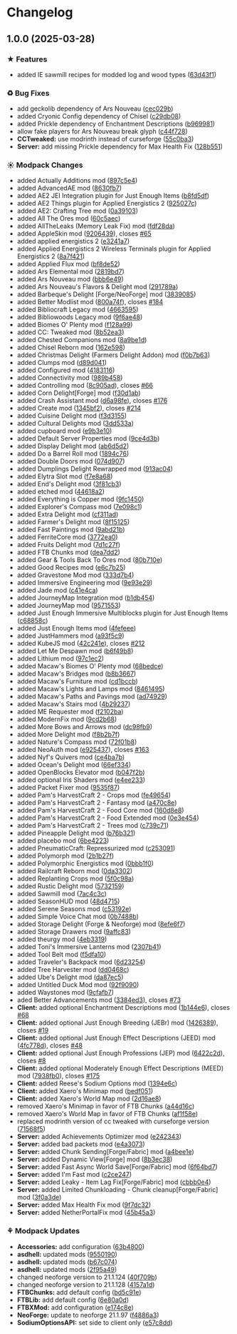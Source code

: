 # Changelog

## 1.0.0 (2025-03-28)


### ★ Features

* added IE sawmill recipes for modded log and wood types ([63d43f1](https://github.com/JaronZ/modpacks/commit/63d43f101fc923f2817028e9e2dba6e4b7022720))


### ♻ Bug Fixes

* add geckolib dependency of Ars Nouveau ([cec029b](https://github.com/JaronZ/modpacks/commit/cec029bb1e313c8eb31e252321881fb3ac8e085a))
* added Cryonic Config dependency of Chisel ([c29db08](https://github.com/JaronZ/modpacks/commit/c29db083f7000b110b8617c4740919bd18e40e4a))
* added Prickle dependency of Enchantment Descriptions ([b969981](https://github.com/JaronZ/modpacks/commit/b96998124f359ef91f67d82ddf9c0c2b95145fc3))
* allow fake players for Ars Nouveau break glyph ([c44f728](https://github.com/JaronZ/modpacks/commit/c44f728e6ff09bd770a14dbc0333f84b8f9c4be2))
* **CCTweaked:** use modrinth instead of curseforge ([55c0ba3](https://github.com/JaronZ/modpacks/commit/55c0ba36384ef6fd9ecced64c02f3401438a5ad9))
* **Server:** add missing Prickle dependency for Max Health Fix ([128b551](https://github.com/JaronZ/modpacks/commit/128b5513af820ff404ada87dca7d355911f46caa))


### ☀ Modpack Changes

* added Actually Additions mod ([897c5e4](https://github.com/JaronZ/modpacks/commit/897c5e4c6e6283120acf675668d45ec93ad4f978))
* added AdvancedAE mod ([8630fb7](https://github.com/JaronZ/modpacks/commit/8630fb734759c92002281b5160e36bf707581c16))
* added AE2 JEI Integration plugin for Just Enough Items ([b8fd5df](https://github.com/JaronZ/modpacks/commit/b8fd5dfe2217253f2fe7c7c9599dc4f2aa3d845a))
* added AE2 Things plugin for Applied Energistics 2 ([925027c](https://github.com/JaronZ/modpacks/commit/925027c91112d8babee7a897d4ae512e65ee84b5))
* added AE2: Crafting Tree mod ([0a39103](https://github.com/JaronZ/modpacks/commit/0a3910330a1f29baeada6c4e36f82ac2565870be))
* added All The Ores mod ([60c5aec](https://github.com/JaronZ/modpacks/commit/60c5aece666713e489dc7d8f4b689361fb1ca1ac))
* added AllTheLeaks (Memory Leak Fix) mod ([fdf28da](https://github.com/JaronZ/modpacks/commit/fdf28dad18fe1697e18bd98c3f3d252226d786df))
* added AppleSkin mod ([9206439](https://github.com/JaronZ/modpacks/commit/920643930453be0fedd300147a69460a2de8e934)), closes [#65](https://github.com/JaronZ/modpacks/issues/65)
* added applied energistics 2 ([e3241a7](https://github.com/JaronZ/modpacks/commit/e3241a7b7890837460f04a13e7d868b10073357a))
* added Applied Energistics 2 Wireless Terminals plugin for Applied Energistics 2 ([8a7f421](https://github.com/JaronZ/modpacks/commit/8a7f4218a0ef36a90d02c97a93afbebe175e79e8))
* added Applied Flux mod ([bf8de52](https://github.com/JaronZ/modpacks/commit/bf8de52ae5c39c4a613c7310d2c2fa82fc46cc66))
* added Ars Elemental mod ([2819bd7](https://github.com/JaronZ/modpacks/commit/2819bd7de8726223a5f6793202e91110e1e7a284))
* added Ars Nouveau mod ([bbb6e49](https://github.com/JaronZ/modpacks/commit/bbb6e490f4eed387acb8b7de10506b5e1c2a6e4c))
* added Ars Nouveau's Flavors & Delight mod ([291789a](https://github.com/JaronZ/modpacks/commit/291789a4d7b77f8afcbf99b6dfb0a976b82fea5e))
* added Barbeque's Delight [Forge/NeoForge] mod ([3839085](https://github.com/JaronZ/modpacks/commit/38390859567715bd5ba379761be90c7c04c7d610))
* added Better Modlist mod ([800a74f](https://github.com/JaronZ/modpacks/commit/800a74f31998984bf84287317f82ab783aac9457)), closes [#184](https://github.com/JaronZ/modpacks/issues/184)
* added Bibliocraft Legacy mod ([4663595](https://github.com/JaronZ/modpacks/commit/4663595b0b982419a45498b8cb8b7895702056f4))
* added Bibliowoods Legacy mod ([9f6ae48](https://github.com/JaronZ/modpacks/commit/9f6ae488faad6acf68a118b3f63a4377d7bdd546))
* added Biomes O' Plenty mod ([f128a99](https://github.com/JaronZ/modpacks/commit/f128a9937484c945d3653105d61a9dba26972b72))
* added CC: Tweaked mod ([8b52ea3](https://github.com/JaronZ/modpacks/commit/8b52ea3dffb2c499e5dfb5fee37d17fbfca70906))
* added Chested Companions mod ([8a9be1d](https://github.com/JaronZ/modpacks/commit/8a9be1dd551c246625dd7f6d07d96904249caa91))
* added Chisel Reborn mod ([162e598](https://github.com/JaronZ/modpacks/commit/162e5985718de1b07870b49a670091d56d4a68d0))
* added Christmas Delight (Farmers Delight Addon) mod ([f0b7b63](https://github.com/JaronZ/modpacks/commit/f0b7b63bdf4326fc85240f5dc4e53a8bff633770))
* added Clumps mod ([d89d041](https://github.com/JaronZ/modpacks/commit/d89d041213bead6f92c87e7bc536ce41e206c222))
* added Configured mod ([4183116](https://github.com/JaronZ/modpacks/commit/4183116a17197b106b526a4c85ea460b8aeaface))
* added Connectivity mod ([989b458](https://github.com/JaronZ/modpacks/commit/989b458fbebd4907df76e0950ff1339eb7c3cb64))
* added Controlling mod ([8c905ad](https://github.com/JaronZ/modpacks/commit/8c905adb2eaf70c753188c80f2c2769d5d8baae8)), closes [#66](https://github.com/JaronZ/modpacks/issues/66)
* added Corn Delight[Forge] mod ([f30d1ab](https://github.com/JaronZ/modpacks/commit/f30d1ab5ee25d4af22d578dfc9ddf44318051bef))
* added Crash Assistant mod ([d6a98fe](https://github.com/JaronZ/modpacks/commit/d6a98fefb0e4b622738ad1dbab80cc77db3c1813)), closes [#176](https://github.com/JaronZ/modpacks/issues/176)
* added Create mod ([1345bf2](https://github.com/JaronZ/modpacks/commit/1345bf2cf4c2a6cb35102f62d37be6d7efbe6a87)), closes [#214](https://github.com/JaronZ/modpacks/issues/214)
* added Cuisine Delight mod ([f3d3155](https://github.com/JaronZ/modpacks/commit/f3d31557870b9bdb04d3eebc10f7892e09660c3a))
* added Cultural Delights mod ([3dd533a](https://github.com/JaronZ/modpacks/commit/3dd533a1a700adbf88e18528d8058bbea0ab972e))
* added cupboard mod ([e9b3e10](https://github.com/JaronZ/modpacks/commit/e9b3e1006f770eb55ad87c1d4a335022c2c1b765))
* added Default Server Properties mod ([9ce4d3b](https://github.com/JaronZ/modpacks/commit/9ce4d3b120d534fbedba7c35ebc12baa0711b8ab))
* added Display Delight mod ([ab6d5d2](https://github.com/JaronZ/modpacks/commit/ab6d5d29f30a72d52ce531ce854c1aa2560e5091))
* added Do a Barrel Roll mod ([1894c76](https://github.com/JaronZ/modpacks/commit/1894c76b074a529dd18c8a4329b4a012a27ac2a1))
* added Double Doors mod ([074d907](https://github.com/JaronZ/modpacks/commit/074d9073d5a24487d6dd6dbd12e9c34d83ce67ac))
* added Dumplings Delight Rewrapped mod ([913ac04](https://github.com/JaronZ/modpacks/commit/913ac046e8ab1ce42dfcb9651f16e2d6dad6b532))
* added Elytra Slot mod ([f7e8a68](https://github.com/JaronZ/modpacks/commit/f7e8a68c2d88d529c0bb32743eac143e2cc66639))
* added End's Delight mod ([3f81cb3](https://github.com/JaronZ/modpacks/commit/3f81cb31dfe239596d1566d1697b353df09cb9e3))
* added etched mod ([44618a2](https://github.com/JaronZ/modpacks/commit/44618a27897860188128a87372516e6e2be654c5))
* added Everything is Copper mod ([9fc1450](https://github.com/JaronZ/modpacks/commit/9fc1450cb305d41310f0af35341d5cf835346771))
* added Explorer's Compass mod ([7e098c1](https://github.com/JaronZ/modpacks/commit/7e098c198f86536fef71eb56d47fb328cce05632))
* added Extra Delight mod ([cf311ad](https://github.com/JaronZ/modpacks/commit/cf311ad325bb37ac92686c85bd20574b4bbd87ed))
* added Farmer's Delight mod ([8f15125](https://github.com/JaronZ/modpacks/commit/8f15125595d972d70b5003f71bcc6f918c4fdd6b))
* added Fast Paintings mod ([9abd21b](https://github.com/JaronZ/modpacks/commit/9abd21b401e8e367081bc3aaa018335b0cae0787))
* added FerriteCore mod ([3772ea0](https://github.com/JaronZ/modpacks/commit/3772ea0d52f7604367495636289cb8f63d8ceb20))
* added Fruits Delight mod ([7d1c27f](https://github.com/JaronZ/modpacks/commit/7d1c27fe59e9ff18bb0e094b29ac7b2684b2b073))
* added FTB Chunks mod ([dea7dd2](https://github.com/JaronZ/modpacks/commit/dea7dd246f115689e6d562671dbe8feabbfb9436))
* added Gear & Tools Back To Ores mod ([80b710e](https://github.com/JaronZ/modpacks/commit/80b710e913dc58d2a8cc686821fb4367228f8d3c))
* added Good Recipes mod ([e6c7b25](https://github.com/JaronZ/modpacks/commit/e6c7b2522da9b3003ed14dafa23c2d25c094c771))
* added Gravestone Mod mod ([333d7b4](https://github.com/JaronZ/modpacks/commit/333d7b44313ac218a0ee8567b57e8c0978a6e655))
* added Immersive Engineering mod ([9e93e29](https://github.com/JaronZ/modpacks/commit/9e93e29205ab5643056ff93e8a8d8e4977ac8a0b))
* added Jade mod ([c41e4ca](https://github.com/JaronZ/modpacks/commit/c41e4ca53b503b58c48f05828d02f222287e8ebd))
* added JourneyMap Integration mod ([b1db454](https://github.com/JaronZ/modpacks/commit/b1db454e7738f3cbbf9758340f03206092b0aefa))
* added JourneyMap mod ([9571553](https://github.com/JaronZ/modpacks/commit/95715538f2aafb30c517599d5d71a91e6739c846))
* added Just Enough Immersive Multiblocks plugin for Just Enough Items ([c68858c](https://github.com/JaronZ/modpacks/commit/c68858cb878cf17857278b8b8f6d37d3b6ff03fb))
* added Just Enough Items mod ([4fefeee](https://github.com/JaronZ/modpacks/commit/4fefeee87bad65eb3d3848e62507e9f5fa49debc))
* added JustHammers mod ([a93f5c9](https://github.com/JaronZ/modpacks/commit/a93f5c9217945faabf1aed1093fc511f9e4318fb))
* added KubeJS mod ([42c241e](https://github.com/JaronZ/modpacks/commit/42c241eab27bfb9ec9b8a5e89a4426360d7cf137)), closes [#212](https://github.com/JaronZ/modpacks/issues/212)
* added Let Me Despawn mod ([b6f49b8](https://github.com/JaronZ/modpacks/commit/b6f49b8f2f887f624ed90352158fd6a4d9fd56f0))
* added Lithium mod ([97c1ec2](https://github.com/JaronZ/modpacks/commit/97c1ec2bb0ab62abfdfb4935cccde0b49c952004))
* added Macaw's Biomes O' Plenty mod ([68bedce](https://github.com/JaronZ/modpacks/commit/68bedceb5d099e637d178636d3e7bde7cbc104a9))
* added Macaw's Bridges mod ([b8b3667](https://github.com/JaronZ/modpacks/commit/b8b36675c770940f13856068b6b0b43b8ab509ea))
* added Macaw's Furniture mod ([cd1bccb](https://github.com/JaronZ/modpacks/commit/cd1bccb040f91bffc2065fa85a26e07a6062b5e2))
* added Macaw's Lights and Lamps mod ([8461495](https://github.com/JaronZ/modpacks/commit/84614958e65928b260f9305f22ced20583ef3fd9))
* added Macaw's Paths and Pavings mod ([ad74929](https://github.com/JaronZ/modpacks/commit/ad74929867040b7d3254426af3ba4f1270300e39))
* added Macaw's Stairs mod ([4b29237](https://github.com/JaronZ/modpacks/commit/4b29237334d6fb9b0875449d1c345c9522570fa3))
* added ME Requester mod ([f2102ba](https://github.com/JaronZ/modpacks/commit/f2102bae7d7e0b4017861d5fb153d641700e144f))
* added ModernFix mod ([9cd2b68](https://github.com/JaronZ/modpacks/commit/9cd2b680d2e171b48c0c13a4b1ba71e60f6ee528))
* added More Bows and Arrows mod ([dc98fb9](https://github.com/JaronZ/modpacks/commit/dc98fb9dd122c7a94c2874b16e4342d2cd382464))
* added More Delight mod ([f8b2b7f](https://github.com/JaronZ/modpacks/commit/f8b2b7f4a1563a21e48b5bcbfa27fb16d00d3a9b))
* added Nature's Compass mod ([72f01b8](https://github.com/JaronZ/modpacks/commit/72f01b867bbaae4bb8748b6da6bc9c2f19d79b8e))
* added NeoAuth mod ([e925437](https://github.com/JaronZ/modpacks/commit/e925437d2d52cd01716162e38f7fb2b7f68671f8)), closes [#163](https://github.com/JaronZ/modpacks/issues/163)
* added Nyf's Quivers mod ([ce4ba7b](https://github.com/JaronZ/modpacks/commit/ce4ba7b563ba11385a4194bf91c73a6d47ff9b95))
* added Ocean's Delight mod ([66ef334](https://github.com/JaronZ/modpacks/commit/66ef33429138ae0e821c689ccd66b3e0eaef4185))
* added OpenBlocks Elevator mod ([b047f2b](https://github.com/JaronZ/modpacks/commit/b047f2b478a8cc2e8dfd346a2bfedb99885709c7))
* added optional Iris Shaders mod ([e4ee233](https://github.com/JaronZ/modpacks/commit/e4ee2337e670ab1f1fc79b73ad2b2e0c4bc93b1a))
* added Packet Fixer mod ([9535f87](https://github.com/JaronZ/modpacks/commit/9535f871f9469b4698bd874015e54e2c1bf88b2c))
* added Pam's HarvestCraft 2 - Crops mod ([fe49654](https://github.com/JaronZ/modpacks/commit/fe4965429b89d325ce568332886d62df70034293))
* added Pam's HarvestCraft 2 - Fantasy mod ([a470c8e](https://github.com/JaronZ/modpacks/commit/a470c8e50628c2865dd063fb2522b30f9ca5f1ea))
* added Pam's HarvestCraft 2 - Food Core mod ([160d8e8](https://github.com/JaronZ/modpacks/commit/160d8e8b28f8b59cd164a2ec968a52fec5364c5f))
* added Pam's HarvestCraft 2 - Food Extended mod ([0e3e454](https://github.com/JaronZ/modpacks/commit/0e3e454dc18827b12c56246c0d1387f72f19ddb1))
* added Pam's HarvestCraft 2 - Trees mod ([c739c71](https://github.com/JaronZ/modpacks/commit/c739c71ae65d9807e019e0ca1c06d43ae8e60f29))
* added Pineapple Delight mod ([b76b321](https://github.com/JaronZ/modpacks/commit/b76b321ba094db9652665b295bd1971f7716a8bf))
* added placebo mod ([6be4223](https://github.com/JaronZ/modpacks/commit/6be422354fe5ddd8268916b73616f5a87bdb9d3f))
* added PneumaticCraft: Repressurized mod ([c253091](https://github.com/JaronZ/modpacks/commit/c25309177ebaa4819747e78482e65a0af5d898c7))
* added Polymorph mod ([2b1b27f](https://github.com/JaronZ/modpacks/commit/2b1b27f94f21d8ccd93825c76e1df247fb48bab4))
* added Polymorphic Energistics mod ([0bbb1f0](https://github.com/JaronZ/modpacks/commit/0bbb1f0c64574e5ec70b647356c8de42e5fba4d7))
* added Railcraft Reborn mod ([0da3302](https://github.com/JaronZ/modpacks/commit/0da3302a0c64e06b01e7abeab4f344ba33ad2278))
* added Replanting Crops mod ([5f0c98a](https://github.com/JaronZ/modpacks/commit/5f0c98abb9673c19ee2a87436d26ebdc0a5d805a))
* added Rustic Delight mod ([5732159](https://github.com/JaronZ/modpacks/commit/57321591bf2135d396c5768a7494325e82db3016))
* added Sawmill mod ([7ac4c3c](https://github.com/JaronZ/modpacks/commit/7ac4c3ce7e11cb15b4fbfd7fad9486da0247b613))
* added SeasonHUD mod ([48d4715](https://github.com/JaronZ/modpacks/commit/48d4715775681f79156efe2d0a75d29d0f8bbcd2))
* added Serene Seasons mod ([c53192e](https://github.com/JaronZ/modpacks/commit/c53192ec6575dc6020d7693c06dd5ce90c664bec))
* added Simple Voice Chat mod ([0b7488b](https://github.com/JaronZ/modpacks/commit/0b7488b8ae2a58f3d33527260cac1fa92e1ecda1))
* added Storage Delight (Forge & Neoforge) mod ([8efe6f7](https://github.com/JaronZ/modpacks/commit/8efe6f752ccfa40507a7fa7f70ebed1bb4226139))
* added Storage Drawers mod ([9affc83](https://github.com/JaronZ/modpacks/commit/9affc8325fa6e757bfe27215eaa69c7c29eda711))
* added theurgy mod ([4eb3319](https://github.com/JaronZ/modpacks/commit/4eb33195841b1160bdb273570a41c40ce5865006))
* added Toni's Immersive Lanterns mod ([2307b41](https://github.com/JaronZ/modpacks/commit/2307b41ed67c1f46e814d15f42e46b1de425e9ca))
* added Tool Belt mod ([f5dfa10](https://github.com/JaronZ/modpacks/commit/f5dfa103d799c7c0cd2f89bd45c939138070f5f4))
* added Traveler's Backpack mod ([6d23254](https://github.com/JaronZ/modpacks/commit/6d2325462a11476d6e8d2ab991f1912d673ee096))
* added Tree Harvester mod ([dd0468c](https://github.com/JaronZ/modpacks/commit/dd0468c7c3e7a4f74cfde09415a128a95985e02f))
* added Ube's Delight mod ([da87ec5](https://github.com/JaronZ/modpacks/commit/da87ec56e723292f9617790bf94837e956a43d5a))
* added Untitled Duck Mod mod ([92f9090](https://github.com/JaronZ/modpacks/commit/92f9090d8d33a1260d6bbb214e1ee81185f1c941))
* added Waystones mod ([9cfafb7](https://github.com/JaronZ/modpacks/commit/9cfafb71967ea438eb184342ed5beade4ca2c573))
* aded Better Advancements mod ([3384ed3](https://github.com/JaronZ/modpacks/commit/3384ed3f345be38ca9b5a5b7b7d1005ae08f528a)), closes [#73](https://github.com/JaronZ/modpacks/issues/73)
* **Client:** added optional Enchantment Descriptions mod ([1b144e6](https://github.com/JaronZ/modpacks/commit/1b144e6cc638da391caacfaa74075f7a83d1767d)), closes [#68](https://github.com/JaronZ/modpacks/issues/68)
* **Client:** added optional Just Enough Breeding (JEBr) mod ([1426389](https://github.com/JaronZ/modpacks/commit/1426389a20ca0e6e1edf4a319db42837e7f90fce)), closes [#19](https://github.com/JaronZ/modpacks/issues/19)
* **Client:** added optional Just Enough Effect Descriptions (JEED) mod ([4fc778d](https://github.com/JaronZ/modpacks/commit/4fc778d2349bafa238df243831d5abde0d093825)), closes [#48](https://github.com/JaronZ/modpacks/issues/48)
* **Client:** added optional Just Enough Professions (JEP) mod ([6422c2d](https://github.com/JaronZ/modpacks/commit/6422c2dff76511cb8187de31c33d3e08f7948797)), closes [#8](https://github.com/JaronZ/modpacks/issues/8)
* **Client:** added optional Moderately Enough Effect Descriptions (MEED) mod ([7938fb0](https://github.com/JaronZ/modpacks/commit/7938fb07b599eae22de5de166b214a90c0d93676)), closes [#175](https://github.com/JaronZ/modpacks/issues/175)
* **Client:** added Reese's Sodium Options mod ([1394e6c](https://github.com/JaronZ/modpacks/commit/1394e6c0db73168a80f62c08b555100f5eef3da5))
* **Client:** added Xaero's Minimap mod ([bedf051](https://github.com/JaronZ/modpacks/commit/bedf051bc9e05409e03139f57d1b7d09d01f6dc6))
* **Client:** added Xaero's World Map mod ([2d16ae8](https://github.com/JaronZ/modpacks/commit/2d16ae84ca966947f263a6f0117e2c1521523944))
* removed Xaero's Minimap in favor of FTB Chunks ([a44d16c](https://github.com/JaronZ/modpacks/commit/a44d16c2ad320aba0d1e3a50557fc45afc144ca6))
* removed Xaero's World Map in favor of FTB Chunks ([af1f58e](https://github.com/JaronZ/modpacks/commit/af1f58e0c4b3e47ffda03ba4af382945c4bb4ec1))
* replaced modrinth version of cc tweaked with curseforge version ([71568f5](https://github.com/JaronZ/modpacks/commit/71568f549053f9f9aca06c5f44fbc6a925e4053a))
* **Server:** added Achievements Optimizer mod ([e242343](https://github.com/JaronZ/modpacks/commit/e2423434fd1a72629c31bef2e7e38515deaee69e))
* **Server:** added bad packets mod ([e4a3073](https://github.com/JaronZ/modpacks/commit/e4a307379d10b9eee35d66281d412c36f345f087))
* **Server:** added Chunk Sending[Forge/Fabric] mod ([a4bee1e](https://github.com/JaronZ/modpacks/commit/a4bee1ed2d8abea0ab4c9d93404fc16415246f59))
* **Server:** added Dynamic View[Forge] mod ([8b3ec38](https://github.com/JaronZ/modpacks/commit/8b3ec38b5ff90d9fe5072d80e8e0240a0a020262))
* **Server:** added Fast Async World Save[Forge/Fabric] mod ([6f64bd7](https://github.com/JaronZ/modpacks/commit/6f64bd7e63b5dac915791cb6b34d729df9f09442))
* **Server:** added I'm Fast mod ([c2ce247](https://github.com/JaronZ/modpacks/commit/c2ce24766c8e89e0fac49b7f4f29e9937fe4619e))
* **Server:** added Leaky - Item Lag Fix[Forge/Fabric] mod ([cbbb0e4](https://github.com/JaronZ/modpacks/commit/cbbb0e4b03c9273987f16bca69fe4dd9329b32a3))
* **Server:** added Limited Chunkloading - Chunk cleanup[Forge/Fabric] mod ([3f0a3de](https://github.com/JaronZ/modpacks/commit/3f0a3de072e91b36b12e9c4bdd7fafef35ad0176))
* **Server:** added Max Health Fix mod ([9f7dc32](https://github.com/JaronZ/modpacks/commit/9f7dc322de8b6fb7c805012d8b0ff75950e6ec15))
* **Server:** added NetherPortalFix mod ([45b45a3](https://github.com/JaronZ/modpacks/commit/45b45a3fecea0cdcd788a713f352c8279f4cdfab))


### ⚘ Modpack Updates

* **Accessories:** add configuration ([63b4800](https://github.com/JaronZ/modpacks/commit/63b4800c4910520855584551ed14f1bfcf2ec2d7))
* **asdhell:** updated mods ([9550190](https://github.com/JaronZ/modpacks/commit/9550190aaa6d29fc88008ce31cf034ff8905eaf7))
* **asdhell:** updated mods ([b67c074](https://github.com/JaronZ/modpacks/commit/b67c0746debe7e02b8ed830882d3ff4a02d687de))
* **asdhell:** updated mods ([2f95a49](https://github.com/JaronZ/modpacks/commit/2f95a496102d149e6dd9ba56d0b90c3774ccc7c0))
* changed neoforge version to 21.1.124 ([40f709b](https://github.com/JaronZ/modpacks/commit/40f709ba2ce30d90fec29f69ac32344e4188a449))
* changed neoforge version to 21.1.128 ([4157a1d](https://github.com/JaronZ/modpacks/commit/4157a1dcaa419d102aba1b2520b33ef1175f0bcf))
* **FTBChunks:** add default config ([bd5c91e](https://github.com/JaronZ/modpacks/commit/bd5c91efc40035f08399bb432afcb7e789e22e1a))
* **FTBLib:** add default config ([6e80a0d](https://github.com/JaronZ/modpacks/commit/6e80a0daecc1658f91c3b9ba0891a78b2e54069b))
* **FTBXMod:** add configuration ([e174c8e](https://github.com/JaronZ/modpacks/commit/e174c8e69a8f092c71d882c3a3743223e937d906))
* **NeoForge:** update to neoforge 21.1.97 ([f4886a3](https://github.com/JaronZ/modpacks/commit/f4886a3cd41e6724d1984b47e9539a339b4f30dd))
* **SodiumOptionsAPI:** set side to client only ([e57c8dd](https://github.com/JaronZ/modpacks/commit/e57c8dd99a7b43fbdeb8cfca5c9adb19ee18849c))
